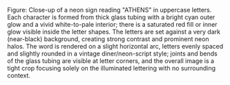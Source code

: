 Figure: Close-up of a neon sign reading "ATHENS" in uppercase letters. Each character is formed from thick glass tubing with a bright cyan outer glow and a vivid white-to-pale interior; there is a saturated red fill or inner glow visible inside the letter shapes. The letters are set against a very dark (near-black) background, creating strong contrast and prominent neon halos. The word is rendered on a slight horizontal arc, letters evenly spaced and slightly rounded in a vintage diner/neon-script style; joints and bends of the glass tubing are visible at letter corners, and the overall image is a tight crop focusing solely on the illuminated lettering with no surrounding context.
